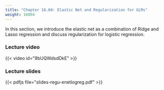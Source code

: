 ```yaml
---
title: "Chapter 16.04: Elastic Net and Regularization for GLMs"
weight: 16004
---
```

In this section, we introduce the elastic net as a combination of Ridge and Lasso regression and discuss regularization for logistic regression. 

<!--more-->

### Lecture video

{{< video id="9bUQWdsdDkE" >}}

### Lecture slides

{{< pdfjs file="slides-regu-enetlogreg.pdf" >}}
